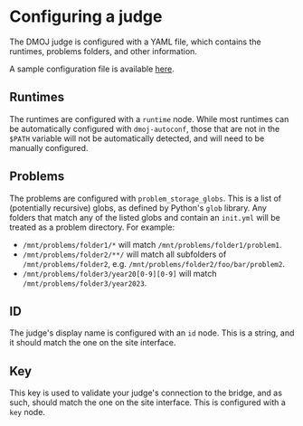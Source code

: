 # Configuring a judge

The DMOJ judge is configured with a YAML file, which contains the runtimes, problems folders, and other information.

A sample configuration file is available [here](https://github.com/DMOJ/docs/blob/master/sample_files/judge_conf.yml).

## Runtimes

The runtimes are configured with a `runtime` node. While most runtimes can be automatically configured with `dmoj-autoconf`, those that are not in the `$PATH` variable will not be automatically detected, and will need to be manually configured.

## Problems

The problems are configured with `problem_storage_globs`. This is a list of (potentially recursive) globs, as defined by Python's `glob` library.
Any folders that match any of the listed globs and contain an `init.yml` will be treated as a problem directory.
For example:
- `/mnt/problems/folder1/*` will match `/mnt/problems/folder1/problem1`.
- `/mnt/problems/folder2/**/` will match all subfolders of `/mnt/problems/folder2`, e.g. `/mnt/problems/folder2/foo/bar/problem2`.
- `/mnt/problems/folder3/year20[0-9][0-9]` will match `/mnt/problems/folder3/year2023`.

## ID

The judge's display name is configured with an `id` node. This is a string, and it should match the one on the site interface.

## Key

This key is used to validate your judge's connection to the bridge, and as such, should match the one on the site interface. This is configured with a `key` node.
